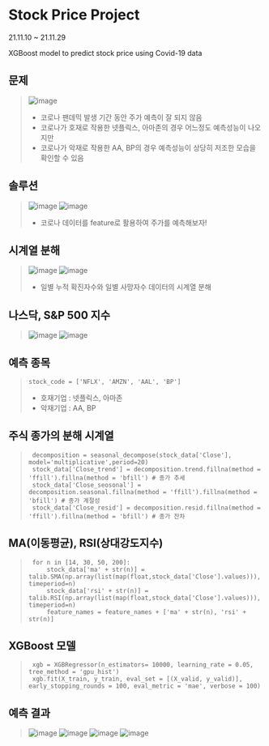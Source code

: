 # Stock Price Project

21.11.10 ~ 21.11.29 

XGBoost model to predict stock price using Covid-19 data

## 문제
> ![image](https://github.com/jungsungmoon/stock_price/blob/main/pic/%EC%83%88%20%ED%8F%B4%EB%8D%94/1.png)
> - 코로나 팬데믹 발생 기간 동안 주가 예측이 잘 되지 않음
> - 코로나가 호재로 작용한 넷플릭스, 아마존의 경우 어느정도 예측성능이 나오지만
> - 코로나가 악재로 작용한 AA, BP의 경우 예측성능이 상당히 저조한 모습을 확인할 수 있음

## 솔루션
> ![image](https://github.com/jungsungmoon/stock_price/blob/main/pic/%EC%83%88%20%ED%8F%B4%EB%8D%94/2.png) ![image](https://github.com/jungsungmoon/stock_price/blob/main/pic/%EC%83%88%20%ED%8F%B4%EB%8D%94/6.png)
> - 코로나 데이터를 feature로 활용하여 주가를 예측해보자!

## 시계열 분해
> ![image](https://github.com/jungsungmoon/stock_price/blob/main/pic/%EC%83%88%20%ED%8F%B4%EB%8D%94/3.png) ![image](https://github.com/jungsungmoon/stock_price/blob/main/pic/%EC%83%88%20%ED%8F%B4%EB%8D%94/7.png)
> - 일별 누적 확진자수와 일별 사망자수 데이터의 시계열 분해

## 나스닥, S&P 500 지수
> ![image](https://github.com/jungsungmoon/stock_price/blob/main/pic/%EC%83%88%20%ED%8F%B4%EB%8D%94/8.png) ![image](https://github.com/jungsungmoon/stock_price/blob/main/pic/%EC%83%88%20%ED%8F%B4%EB%8D%94/9.png)

## 예측 종목
> ```
> stock_code = ['NFLX', 'AMZN', 'AAL', 'BP']
> ```
> - 호재기업 : 넷플릭스, 아마존
> - 악재기업 : AA, BP

## 주식 종가의 분해 시계열
>```
>  decomposition = seasonal_decompose(stock_data['Close'], model='multiplicative',period=20) 
>  stock_data['Close_trend'] = decomposition.trend.fillna(method = 'ffill').fillna(method = 'bfill') # 종가 추세 
>  stock_data['Close_seosonal'] = decomposition.seasonal.fillna(method = 'ffill').fillna(method = 'bfill') # 종가 계절성 
>  stock_data['Close_resid'] = decomposition.resid.fillna(method = 'ffill').fillna(method = 'bfill') # 종가 잔차
>```

## MA(이동평균), RSI(상대강도지수)
>```
>  for n in [14, 30, 50, 200]:
>      stock_data['ma' + str(n)] = talib.SMA(np.array(list(map(float,stock_data['Close'].values))), timeperiod=n)
>      stock_data['rsi' + str(n)] = talib.RSI(np.array(list(map(float,stock_data['Close'].values))), timeperiod=n)
>      feature_names = feature_names + ['ma' + str(n), 'rsi' + str(n)]
>```

## XGBoost 모델
>```
>  xgb = XGBRegressor(n_estimators= 10000, learning_rate = 0.05, tree_method = 'gpu_hist')
>  xgb.fit(X_train, y_train, eval_set = [(X_valid, y_valid)], early_stopping_rounds = 100, eval_metric = 'mae', verbose = 100)
>```

## 예측 결과
> ![image](https://github.com/jungsungmoon/stock_price/blob/main/pic/%EC%83%88%20%ED%8F%B4%EB%8D%94/10.png) ![image](https://github.com/jungsungmoon/stock_price/blob/main/pic/%EC%83%88%20%ED%8F%B4%EB%8D%94/11.png)
> ![image](https://github.com/jungsungmoon/stock_price/blob/main/pic/%EC%83%88%20%ED%8F%B4%EB%8D%94/12.png) ![image](https://github.com/jungsungmoon/stock_price/blob/main/pic/%EC%83%88%20%ED%8F%B4%EB%8D%94/13.png)

